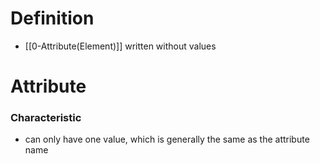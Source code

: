 # Definition
- [[0-Attribute(Element)]] written without values
# Attribute
### Characteristic
-  can only have one value, which is generally the same as the attribute name